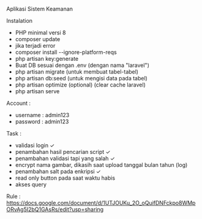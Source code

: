 Aplikasi Sistem Keamanan

Instalation
- PHP minimal versi 8
- composer update
- jika terjadi error
- composer install --ignore-platform-reqs
- php artisan key:generate
- Buat DB sesuai dengan .env (dengan nama "laravel")
- php artisan migrate (untuk membuat tabel-tabel)
- php artisan db:seed (untuk mengisi data pada tabel)
- php artisan optimize (optional) (clear cache laravel)
- php artisan serve


Account : 
- username : admin123
- password : admin123


Task :
- validasi login ✓
- penambahan hasil pencarian script ✓
- penambahan validasi tapi yang salah ✓
- encrypt nama gambar, dikasih saat upload tanggal bulan tahun (log)
- penambahan salt pada enkripsi ✓
- read only button pada saat waktu habis
- akses query

Rule :
https://docs.google.com/document/d/1UTJOUKu_2O_oQuifDNFckpo8WMpORvAg5I2bQ1GAsRs/edit?usp=sharing
